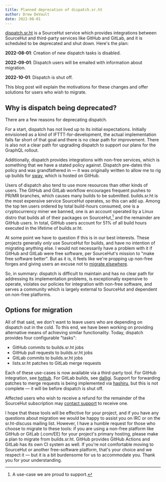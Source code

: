 ```yaml
---
title: Planned deprecation of dispatch.sr.ht
author: Drew DeVault
date: 2022-08-01
---
```


[dispatch.sr.ht] is a SourceHut service which provides integrations between
SourceHut and third-party services like GitHub and GitLab, and it is scheduled
to be deprecated and shut down. Here's the plan:

[dispatch.sr.ht]: https://man.sr.ht/dispatch.sr.ht/

**2022-08-01**: Creation of new dispatch tasks is disabled.

**2022-09-01**: Dispatch users will be emailed with information about migration.

**2022-10-01**: Dispatch is shut off.

This blog post will explain the motivations for these changes and offer
solutions for users who wish to migrate.

## Why is dispatch being deprecated?

There are a few reasons for deprecating dispatch.

For a start, dispatch has not lived up to its initial expectations. Initially
envisioned as a kind of IFTTT-for-development, the actual implementation falls
far short of that goal and there is no clear path for improvement. There is also
not a clear path for upgrading dispatch to support our plans for the GraphQL
rollout.

Additionally, dispatch provides integrations with non-free services, which is
something that we have a stated policy against. Dispatch pre-dates this policy
and was grandfathered in &mdash; it was originally written to allow me to rig up
builds for [sway], which is hosted on GitHub.

[sway]: https://github.com/swaywm/sway

Users of dispatch also tend to use more resources than other kinds of users. The
GitHub and GitLab workflow encourages frequent pushes to PR/MR branches, which
causes many builds to be submitted. builds.sr.ht is the most expensive service
SourceHut operates, so this can add up. Among the top ten users ordered by total
build-hours consumed, one is a cryptocurrency miner we banned, one is an account
operated by a Linux distro that builds all of their packages on SourceHut,[^1]
and the remainder are GitHub users. In total, GitHub users account for 51% of
all build hours executed in the lifetime of builds.sr.ht.

[^1]: A use-case we are proud to support.

At some point we have to question if this is in our best interests. These
projects generally *only* use SourceHut for builds, and have no intention of
migrating anything else. I would not necessarily have a problem with it if
GitHub and GitLab were free software, per SourceHut's mission to "make free
software better". But as it is, it feels like we're propping up non-free forges
and giving users an excuse not to [migrate elsewhere].

[migrate elsewhere]: https://sfconservancy.org/GiveUpGitHub/

So, in summary: dispatch is difficult to maintain and has no clear path for
addressing its implementation problems, is exceptionally expensive to operate,
violates our policies for integration with non-free software, and serves a
community which is largely external to SourceHut and dependent on non-free
platforms.

## Options for migration

All of that said, we don't want to leave users who are depending on dispatch out
in the cold. To this end, we have been working on providing alternative means of
achieving similar functionality. Today, dispatch provides four configurable
"tasks":

* GitHub commits to builds.sr.ht jobs
* GitHub pull requests to builds.sr.ht jobs
* GitLab commits to builds.sr.ht jobs
* lists.sr.ht patches to GitLab merge requests

Each of these use-cases is now available via a third-party tool. For GitHub
integration, see [hottub][0]. For GitLab builds, see [dalligi][1]. Support for
forwarding patches to merge requests is being implemented via [hashiru][2], but
this is not complete &mdash; it will be before dispatch is shut off.

[0]: https://sr.ht/~emersion/hottub/
[1]: https://sr.ht/~emersion/dalligi/
[2]: https://git.sr.ht/~sircmpwn/hashiru

Affected users who wish to receive a refund for the remainder of the SourceHut
subscription may [contact support](mailto:sir@cmpwn.com) to receive one.

I hope that these tools will be effective for your project, and if you have any
questions about migration we would be happy to assist you on IRC or on the
sr.ht-discuss mailing list. However, I have a humble request for those who
choose to migrate to these tools: if you are using a non-free platform like
GitHub or GitLab (.com/EE) for your project's primary hosting, please make a
plan to migrate from builds.sr.ht. GitHub provides GitHub Actions and GitLab has
its own CI system as well. If you're not comfortable moving to SourceHut or
another free-software platform, that's your choice and we respect it &mdash; but
it is a bit burdensome for us to accommodate you. Thank you for your
understanding.
